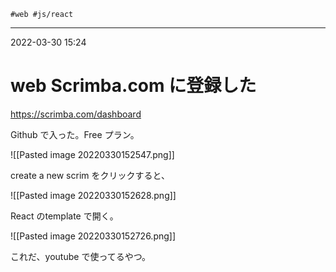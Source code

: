 	#web #js/react

---
2022-03-30  15:24

# web  Scrimba.com に登録した

https://scrimba.com/dashboard

Github で入った。Free プラン。

![[Pasted image 20220330152547.png]]

create a new scrim をクリックすると、

![[Pasted image 20220330152628.png]]

React のtemplate で開く。

![[Pasted image 20220330152726.png]]

これだ、youtube で使ってるやつ。

